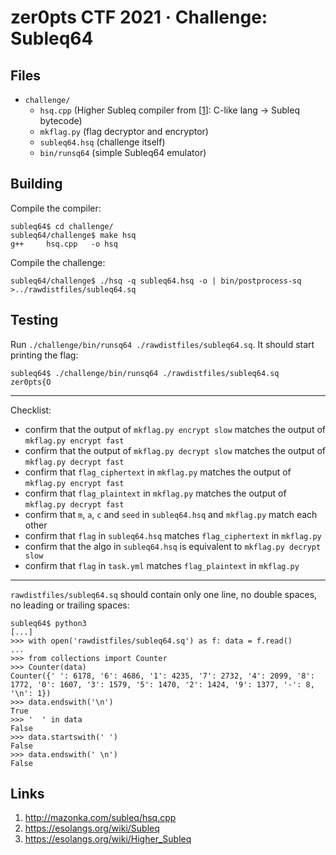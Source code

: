 # zer0pts CTF 2021 · Challenge: Subleq64


## Files

* `challenge/`
    * `hsq.cpp` (Higher Subleq compiler from [[1]]: C-like lang → Subleq bytecode)
    * `mkflag.py` (flag decryptor and encryptor)
    * `subleq64.hsq` (challenge itself)
    * `bin/runsq64` (simple Subleq64 emulator)


## Building

Compile the compiler:

```
subleq64$ cd challenge/
subleq64/challenge$ make hsq
g++     hsq.cpp   -o hsq
```

Compile the challenge:

```
subleq64/challenge$ ./hsq -q subleq64.hsq -o | bin/postprocess-sq >../rawdistfiles/subleq64.sq
```


## Testing

Run `./challenge/bin/runsq64 ./rawdistfiles/subleq64.sq`. It should start printing the flag:

```
subleq64$ ./challenge/bin/runsq64 ./rawdistfiles/subleq64.sq
zer0pts{O
```

---

Checklist:

* confirm that the output of `mkflag.py encrypt slow` matches the output of `mkflag.py encrypt fast`
* confirm that the output of `mkflag.py decrypt slow` matches the output of `mkflag.py decrypt fast`
* confirm that `flag_ciphertext` in `mkflag.py` matches the output of `mkflag.py encrypt fast`
* confirm that `flag_plaintext` in `mkflag.py` matches the output of `mkflag.py decrypt fast`
* confirm that `m`, `a`, `c` and `seed` in `subleq64.hsq` and `mkflag.py` match each other
* confirm that `flag` in `subleq64.hsq` matches `flag_ciphertext` in `mkflag.py`
* confirm that the algo in `subleq64.hsq` is equivalent to `mkflag.py decrypt slow`
* confirm that `flag` in `task.yml` matches `flag_plaintext` in `mkflag.py`

---

`rawdistfiles/subleq64.sq` should contain only one line, no double spaces, no leading or trailing spaces:

```
subleq64$ python3
[...]
>>> with open('rawdistfiles/subleq64.sq') as f: data = f.read()
... 
>>> from collections import Counter
>>> Counter(data)
Counter({' ': 6178, '6': 4686, '1': 4235, '7': 2732, '4': 2099, '8': 1772, '0': 1607, '3': 1579, '5': 1470, '2': 1424, '9': 1377, '-': 8, '\n': 1})
>>> data.endswith('\n')
True
>>> '  ' in data
False
>>> data.startswith(' ')
False
>>> data.endswith(' \n')
False
```


## Links

1. http://mazonka.com/subleq/hsq.cpp
2. https://esolangs.org/wiki/Subleq
3. https://esolangs.org/wiki/Higher_Subleq

[1]: http://mazonka.com/subleq/hsq.cpp
